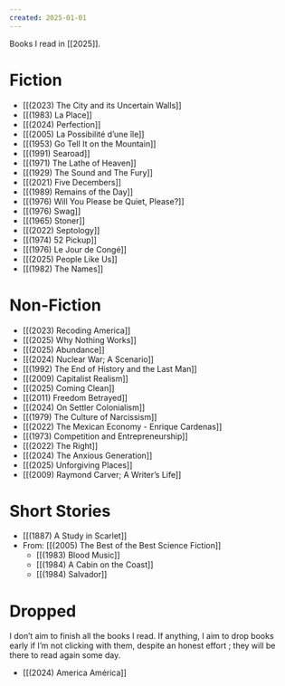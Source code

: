 ```yaml
---
created: 2025-01-01
---
```


Books I read in [[2025]].

# Fiction
- [[(2023) The City and its Uncertain Walls]]
- [[(1983) La Place]]
- [[(2024) Perfection]]
- [[(2005) La Possibilité d’une île]]
- [[(1953) Go Tell It on the Mountain]]
- [[(1991) Searoad]]
- [[(1971) The Lathe of Heaven]]
- [[(1929) The Sound and The Fury]]
- [[(2021) Five Decembers]]
- [[(1989) Remains of the Day]]
- [[(1976) Will You Please be Quiet, Please?]]
- [[(1976) Swag]]
- [[(1965) Stoner]]
- [[(2022) Septology]]
- [[(1974) 52 Pickup]]
- [[(1976) Le Jour de Congé]]
- [[(2025) People Like Us]]
- [[(1982) The Names]]
# Non-Fiction
- [[(2023) Recoding America]]
- [[(2025) Why Nothing Works]]
- [[(2025) Abundance]]
- [[(2024) Nuclear War; A Scenario]]
- [[(1992) The End of History and the Last Man]]
- [[(2009) Capitalist Realism]]
- [[(2025) Coming Clean]]
- [[(2011) Freedom Betrayed]]
- [[(2024) On Settler Colonialism]]
- [[(1979) The Culture of Narcissism]]
- [[(2022) The Mexican Economy - Enrique Cardenas]]
- [[(1973) Competition and Entrepreneurship]]
- [[(2022) The Right]]
- [[(2024) The Anxious Generation]]
- [[(2025) Unforgiving Places]]
- [[(2009) Raymond Carver; A Writer’s Life]]

# Short Stories
- [[(1887) A Study in Scarlet]]
- From: [[(2005) The Best of the Best Science Fiction]]
	- [[(1983) Blood Music]]
	- [[(1984) A Cabin on the Coast]]
	- [[(1984) Salvador]]

# Dropped
I don’t aim to finish all the books I read. If anything, I aim to drop books early if I’m not clicking with them, despite an honest effort ; they will be there to read again some day.
- [[(2024) America América]]
